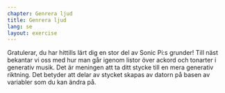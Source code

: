 ```yaml
---
chapter: Genrera ljud
title: Genrera ljud
lang: se
layout: exercise
---
```


Gratulerar, du har hittills lärt dig en stor del av Sonic Pi:s grunder! Till näst bekantar vi oss med hur man går igenom listor över ackord och tonarter i generativ musik. Det är meningen att ta ditt stycke till en mera generativ riktning. Det betyder att delar av stycket skapas av datorn på basen av variabler som du kan ändra på. 
